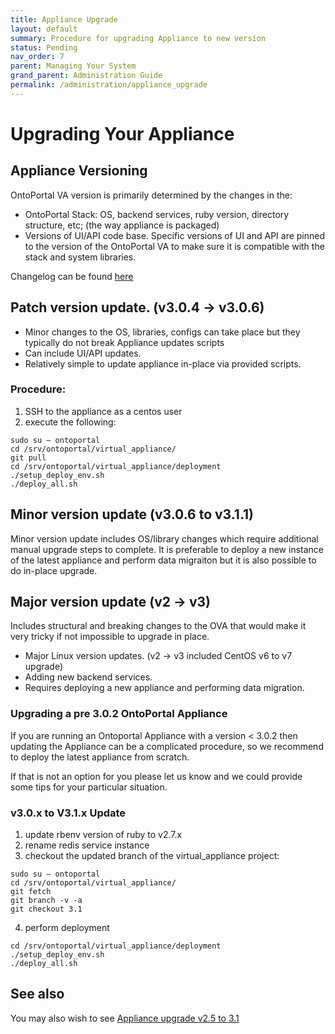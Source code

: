 ```yaml
---
title: Appliance Upgrade
layout: default
summary: Procedure for upgrading Appliance to new version
status: Pending
nav_order: 7
parent: Managing Your System
grand_parent: Administration Guide
permalink: /administration/appliance_upgrade
---
```

# Upgrading Your Appliance

## Appliance Versioning

OntoPortal VA version is primarily determined by the changes in the:
 - OntoPortal Stack: OS, backend services, ruby version, directory structure, etc; (the way appliance is packaged)
 - Versions of UI/API code base.
Specific versions of UI and API are pinned to the version of the OntoPortal VA to make sure it is compatible with the stack and system libraries.

Changelog can be found [here](https://github.com/ncbo/virtual_appliance/blob/main/CHANGELOG.md)

## Patch version update. (v3.0.4 -> v3.0.6)

  - Minor changes to the OS, libraries, configs can take place but they typically do not break Appliance updates scripts   
  - Can include UI/API updates.  
  - Relatively simple to update appliance in-place via provided scripts. 

### Procedure:
1. SSH to the appliance as a centos user 
2. execute the following:

```
sudo su – ontoportal
cd /srv/ontoportal/virtual_appliance/
git pull
cd /srv/ontoportal/virtual_appliance/deployment
./setup_deploy_env.sh
./deploy_all.sh
```

## Minor version update (v3.0.6 to v3.1.1)

Minor version update includes OS/library changes which require additional manual upgrade steps to complete.  It is preferable to deploy a new instance of the latest appliance and perform data migraiton but it is also possible to do in-place upgrade.

## Major version update (v2 -> v3)

Includes structural and breaking changes to the OVA that would make it very tricky if not impossible to upgrade in place.
 - Major Linux version updates. (v2 -> v3 included CentOS v6 to v7 upgrade)
 - Adding new backend services.
 - Requires deploying a new appliance and performing data migration.


### Upgrading a pre 3.0.2 OntoPortal Appliance

If you are running an Ontoportal Appliance with a version < 3.0.2 
then updating the Appliance can be a complicated procedure, 
so we recommend to deploy the latest appliance from scratch.  

If that is not an option for you please let us know and we could provide some tips
for your particular situation.

### v3.0.x to V3.1.x Update
1. update rbenv version of ruby to v2.7.x
2. rename redis service instance
3. checkout the updated branch of the virtual_appliance project:
```
sudo su – ontoportal
cd /srv/ontoportal/virtual_appliance/
git fetch
git branch -v -a
git checkout 3.1
```
4. perform deployment
```
cd /srv/ontoportal/virtual_appliance/deployment
./setup_deploy_env.sh
./deploy_all.sh
```

## See also

You may also wish to see [Appliance upgrade v2.5 to 3.1](../appliance_upgrade_v25_to_31)

